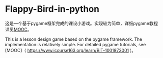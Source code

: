 # Flappy-Bird-in-python
这是一个基于pygame框架完成的课设小游戏。实现较为简单，详细pygame教程详见[MOOC](https://www.icourse163.org/learn/BIT-1001873001)。

This is a lesson design game based on the pygame framework. The implementation is relatively simple. For detailed pygame tutorials, see [MOOC]（ https://www.icourse163.org/learn/BIT-1001873001 )。
